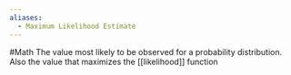 ```yaml
---
aliases:
  - Maximum Likelihood Estimate
---
```

#Math 
The value most likely to be observed for a probability distribution. Also the value that maximizes the [[likelihood]] function